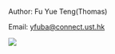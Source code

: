 Author: Fu Yue Teng(Thomas)

Email: yfuba@connect.ust.hk

![](C:\code\intellij_IDEA\COMP3111_lab1_img.png)


